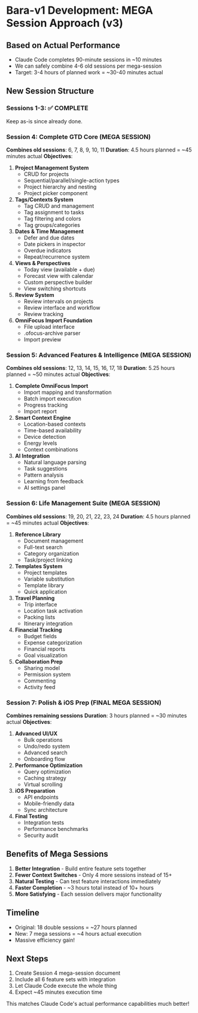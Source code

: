 # Bara-v1 Development: MEGA Session Approach (v3)

## Based on Actual Performance
- Claude Code completes 90-minute sessions in ~10 minutes
- We can safely combine 4-6 old sessions per mega-session
- Target: 3-4 hours of planned work = ~30-40 minutes actual

## New Session Structure

### Sessions 1-3: ✅ COMPLETE
Keep as-is since already done.

### Session 4: Complete GTD Core (MEGA SESSION)
**Combines old sessions**: 6, 7, 8, 9, 10, 11
**Duration**: 4.5 hours planned = ~45 minutes actual
**Objectives**:
1. **Project Management System**
   - CRUD for projects
   - Sequential/parallel/single-action types
   - Project hierarchy and nesting
   - Project picker component
2. **Tags/Contexts System**
   - Tag CRUD and management
   - Tag assignment to tasks
   - Tag filtering and colors
   - Tag groups/categories
3. **Dates & Time Management**
   - Defer and due dates
   - Date pickers in inspector
   - Overdue indicators
   - Repeat/recurrence system
4. **Views & Perspectives**
   - Today view (available + due)
   - Forecast view with calendar
   - Custom perspective builder
   - View switching shortcuts
5. **Review System**
   - Review intervals on projects
   - Review interface and workflow
   - Review tracking
6. **OmniFocus Import Foundation**
   - File upload interface
   - .ofocus-archive parser
   - Import preview

### Session 5: Advanced Features & Intelligence (MEGA SESSION)
**Combines old sessions**: 12, 13, 14, 15, 16, 17, 18
**Duration**: 5.25 hours planned = ~50 minutes actual
**Objectives**:
1. **Complete OmniFocus Import**
   - Import mapping and transformation
   - Batch import execution
   - Progress tracking
   - Import report
2. **Smart Context Engine**
   - Location-based contexts
   - Time-based availability
   - Device detection
   - Energy levels
   - Context combinations
3. **AI Integration**
   - Natural language parsing
   - Task suggestions
   - Pattern analysis
   - Learning from feedback
   - AI settings panel

### Session 6: Life Management Suite (MEGA SESSION)
**Combines old sessions**: 19, 20, 21, 22, 23, 24
**Duration**: 4.5 hours planned = ~45 minutes actual
**Objectives**:
1. **Reference Library**
   - Document management
   - Full-text search
   - Category organization
   - Task/project linking
2. **Templates System**
   - Project templates
   - Variable substitution
   - Template library
   - Quick application
3. **Travel Planning**
   - Trip interface
   - Location task activation
   - Packing lists
   - Itinerary integration
4. **Financial Tracking**
   - Budget fields
   - Expense categorization
   - Financial reports
   - Goal visualization
5. **Collaboration Prep**
   - Sharing model
   - Permission system
   - Commenting
   - Activity feed

### Session 7: Polish & iOS Prep (FINAL MEGA SESSION)
**Combines remaining sessions**
**Duration**: 3 hours planned = ~30 minutes actual
**Objectives**:
1. **Advanced UI/UX**
   - Bulk operations
   - Undo/redo system
   - Advanced search
   - Onboarding flow
2. **Performance Optimization**
   - Query optimization
   - Caching strategy
   - Virtual scrolling
3. **iOS Preparation**
   - API endpoints
   - Mobile-friendly data
   - Sync architecture
4. **Final Testing**
   - Integration tests
   - Performance benchmarks
   - Security audit

## Benefits of Mega Sessions

1. **Better Integration** - Build entire feature sets together
2. **Fewer Context Switches** - Only 4 more sessions instead of 15+
3. **Natural Testing** - Can test feature interactions immediately
4. **Faster Completion** - ~3 hours total instead of 10+ hours
5. **More Satisfying** - Each session delivers major functionality

## Timeline

- Original: 18 double sessions = ~27 hours planned
- New: 7 mega sessions = ~4 hours actual execution
- Massive efficiency gain!

## Next Steps

1. Create Session 4 mega-session document
2. Include all 6 feature sets with integration
3. Let Claude Code execute the whole thing
4. Expect ~45 minutes execution time

This matches Claude Code's actual performance capabilities much better!

